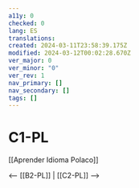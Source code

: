 ```yaml
---
a11y: 0
checked: 0
lang: ES
translations: 
created: 2024-03-11T23:58:39.175Z
modified: 2024-03-12T00:02:28.670Z
ver_major: 0
ver_minor: "0"
ver_rev: 1
nav_primary: []
nav_secondary: []
tags: []
---
```

# C1-PL

[[Aprender Idioma Polaco]]

<-- [[B2-PL]] | [[C2-PL]] -->